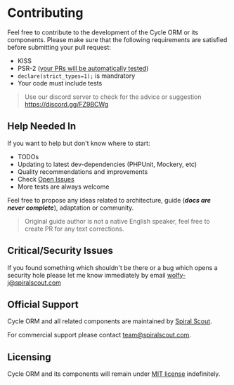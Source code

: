 # Contributing
Feel free to contribute to the development of the Cycle ORM or its components. 
Please make sure that the following
 requirements are satisfied before submitting your pull request:

* KISS
* PSR-2 ([your PRs will be automatically tested](https://github.com/cycle/orm/blob/master/.travis.yml#L26))
* `declare(strict_types=1);` is mandratory
* Your code must include tests

> Use our discord server to check for the advice or suggestion https://discord.gg/FZ9BCWg

## Help Needed In
If you want to help but don't know where to start:

* TODOs
* Updating to latest dev-dependencies (PHPUnit, Mockery, etc)
* Quality recommendations and improvements
* Check [Open Issues](https://github.com/spiral/framework/issues)
* More tests are always welcome 

Feel free to propose any ideas related to architecture, guide (___docs are never complete___),  adaptation or community.

> Original guide author is not a native English speaker, feel free to create PR for any text corrections.

## Critical/Security Issues
If you found something which shouldn't be there or a bug which opens a security hole please let me know immediately by email 
[wolfy-j@spiralscout.com](mailto:team@spiralscout.com)

## Official Support
Cycle ORM and all related components are maintained by [Spiral Scout](https://spiralscout.com/). 

For commercial support please contact team@spiralscout.com.

## Licensing
Cycle ORM and its components will remain under [MIT license](/license.md) indefinitely.
